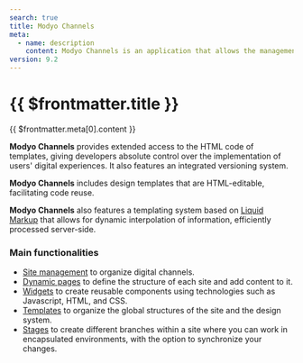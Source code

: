 ```yaml
---
search: true
title: Modyo Channels
meta:
  - name: description
    content: Modyo Channels is an application that allows the management of content and Web applications for multiple sites and languages in a centralized way.
version: 9.2
---
```


# {{ $frontmatter.title }}

{{ $frontmatter.meta[0].content }}

**Modyo Channels** provides extended access to the HTML code of templates, giving developers absolute control over the implementation of users' digital experiences. It also features an integrated versioning system.

**Modyo Channels** includes design templates that are HTML-editable, facilitating code reuse.

**Modyo Channels** also features a templating system based on [Liquid Markup](/en/platform/channels/liquid-markup.html) that allows for dynamic interpolation of information, efficiently processed server-side.

### Main functionalities

- [Site management](/en/platform/channels/sites.html) to organize digital channels.
- [Dynamic pages](/en/platform/channels/pages.html) to define the structure of each site and add content to it.
- [Widgets](/en/platform/channels/widgets.html) to create reusable components using technologies such as Javascript, HTML, and CSS.
- [Templates](/en/platform/channels/templates.html) to organize the global structures of the site and the design system.
- [Stages](/en/platform/channels/sites.html#stages) to create different branches within a site where you can work in encapsulated environments, with the option to synchronize your changes.